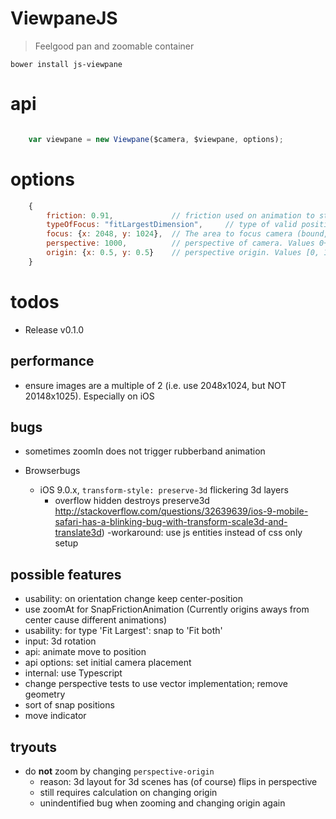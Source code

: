 # ViewpaneJS

> Feelgood pan and zoomable container


`bower install js-viewpane`


# api


```javascript

    var viewpane = new Viewpane($camera, $viewpane, options);

```


# options

```javascript
    {
        friction: 0.91,             // friction used on animation to stop user input
        typeOfFocus: "fitLargestDimension",     // type of valid positions. May also be "fitBothDimensions"
        focus: {x: 2048, y: 1024},  // The area to focus camera (bound, rubberband). Default: viewpane dimensions
        perspective: 1000,          // perspective of camera. Values 0+. Default 1000
        origin: {x: 0.5, y: 0.5}    // perspective origin. Values [0, 1]. Default (0.5, 0.5)
    }
```


# todos


- Release v0.1.0


## performance

- ensure images are a multiple of 2 (i.e. use 2048x1024, but NOT 20148x1025). Especially on iOS


## bugs

- sometimes zoomIn does not trigger rubberband animation

- Browserbugs
    - iOS 9.0.x, `transform-style: preserve-3d` flickering 3d layers
        - overflow hidden destroys preserve3d
            http://stackoverflow.com/questions/32639639/ios-9-mobile-safari-has-a-blinking-bug-with-transform-scale3d-and-translate3d)
        -workaround: use js entities instead of css only setup


## possible features

- usability: on orientation change keep center-position
- use zoomAt for SnapFrictionAnimation (Currently origins aways from center cause different animations)
- usability: for type 'Fit Largest': snap to 'Fit both'
- input: 3d rotation
- api: animate move to position
- api options: set initial camera placement
- internal: use Typescript
- change perspective tests to use vector implementation; remove geometry
- sort of snap positions
- move indicator


## tryouts

- do **not** zoom by changing `perspective-origin`
    - reason: 3d layout for 3d scenes has (of course) flips in perspective
    - still requires calculation on changing origin
    - unindentified bug when zooming and changing origin again
